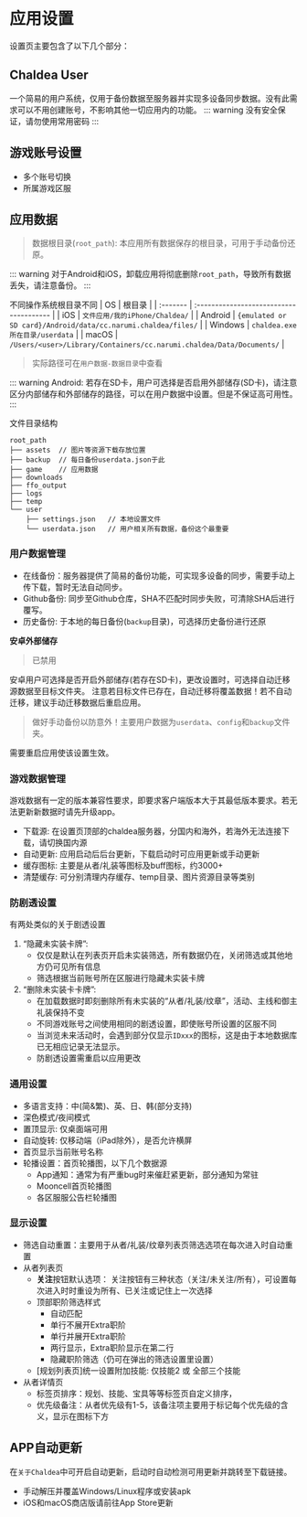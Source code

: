 # 应用设置

设置页主要包含了以下几个部分：

## Chaldea User
一个简易的用户系统，仅用于备份数据至服务器并实现多设备同步数据。没有此需求可以不用创建账号，不影响其他一切应用内的功能。
::: warning
没有安全保证，请勿使用常用密码
:::

## 游戏账号设置
* 多个账号切换
* 所属游戏区服

## 应用数据
> 数据根目录(`root_path`): 本应用所有数据保存的根目录，可用于手动备份还原。

::: warning
对于Android和iOS，卸载应用将彻底删除`root_path`，导致所有数据丢失，请注意备份。
:::

不同操作系统根目录不同
| OS       | 根目录                                   |
| :------- | :-------------------------------------- |
| iOS      | `文件应用/我的iPhone/Chaldea/`            |
| Android  | `{emulated or SD card}/Android/data/cc.narumi.chaldea/files/` |
| Windows  | `chaldea.exe所在目录/userdata`            |
| macOS    | `/Users/<user>/Library/Containers/cc.narumi.chaldea/Data/Documents/` |
> 实际路径可在`用户数据-数据目录`中查看

::: warning
Android: 若存在SD卡，用户可选择是否启用外部储存(SD卡)，请注意区分内部储存和外部储存的路径，可以在用户数据中设置。但是不保证高可用性。
:::

文件目录结构
```:no-line-numbers
root_path
├── assets  // 图片等资源下载存放位置
├── backup  // 每日备份userdata.json于此
├── game    // 应用数据
├── downloads
├── ffo_output
├── logs
├── temp
└── user
    ├── settings.json   // 本地设置文件
    └── userdata.json   // 用户相关所有数据，备份这个最重要
```

### 用户数据管理
- 在线备份：服务器提供了简易的备份功能，可实现多设备的同步，需要手动上传下载，暂时无法自动同步。
- Github备份: 同步至Github仓库，SHA不匹配时同步失败，可清除SHA后进行覆写。
- 历史备份: 于本地的每日备份(`backup`目录)，可选择历史备份进行还原

**安卓外部储存**
> 已禁用

安卓用户可选择是否开启外部储存(若存在SD卡)，更改设置时，可选择自动迁移源数据至目标文件夹。
注意若目标文件已存在，自动迁移将覆盖数据！若不自动迁移，建议手动迁移数据后重启应用。

> 做好手动备份以防意外！主要用户数据为`userdata`、`config`和`backup`文件夹。

需要重启应用使该设置生效。

### 游戏数据管理
游戏数据有一定的版本兼容性要求，即要求客户端版本大于其最低版本要求。若无法更新新数据时请先升级app。

* 下载源: 在设置页顶部的chaldea服务器，分国内和海外，若海外无法连接下载，请切换国内源
* 自动更新: 应用启动后后台更新，下载启动时可应用更新或手动更新
* 缓存图标: 主要是从者/礼装等图标及buff图标，约3000+
* 清楚缓存: 可分别清理内存缓存、temp目录、图片资源目录等类别

### 防剧透设置
有两处类似的关于剧透设置
1. “隐藏未实装卡牌”: 
   - 仅仅是默认在列表页开启未实装筛选，所有数据仍在，关闭筛选或其他地方仍可见所有信息
   - 筛选根据当前账号所在区服进行隐藏未实装卡牌
2. “删除未实装卡卡牌”: 
   - 在加载数据时即刻删除所有未实装的“从者/礼装/纹章”，活动、主线和御主礼装保持不变
   - 不同游戏账号之间使用相同的剧透设置，即使账号所设置的区服不同
   - 当浏览未来活动时，会遇到部分仅显示`IDxxx`的图标，这是由于本地数据库已无相应记录无法显示。
   - 防剧透设置需重启以应用更改

### 通用设置
* 多语言支持：中(简&繁)、英、日、韩(部分支持)
* 深色模式/夜间模式
* 置顶显示: 仅桌面端可用
* 自动旋转: 仅移动端（iPad除外），是否允许横屏
* 首页显示当前账号名称
* 轮播设置：首页轮播图，以下几个数据源
  * App通知：通常为有严重bug时来催赶紧更新，部分通知为常驻
  * Mooncell首页轮播图
  * 各区服服公告栏轮播图

### 显示设置
* 筛选自动重置：主要用于从者/礼装/纹章列表页筛选选项在每次进入时自动重置
* 从者列表页
  * **关注**按钮默认选项：
  关注按钮有三种状态（关注/未关注/所有），可设置每次进入时时重设为所有、已关注或记住上一次选择
  * 顶部职阶筛选样式
    - 自动匹配
    - 单行不展开Extra职阶
    - 单行并展开Extra职阶
    - 两行显示，Extra职阶显示在第二行
    - 隐藏职阶筛选（仍可在弹出的筛选设置里设置）
  * [规划列表页]统一设置附加技能: 仅技能2 或 全部三个技能
* 从者详情页
  * 标签页排序：规划、技能、宝具等等标签页自定义排序，
  * 优先级备注：从者优先级有1-5，该备注项主要用于标记每个优先级的含义，显示在图标下方

## APP自动更新
在`关于Chaldea`中可开启自动更新，启动时自动检测可用更新并跳转至下载链接。
- 手动解压并覆盖Windows/Linux程序或安装apk
- iOS和macOS商店版请前往App Store更新
